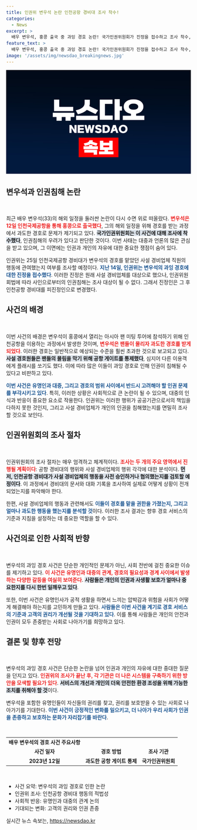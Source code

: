```yaml
---
title: 인권위 변우석 논란 인천공항 경비대 조사 착수!
categories:
  - News
excerpt: >
  배우 변우석, 홍콩 출국 중 과잉 경호 논란! 국가인권위원회가 진정을 접수하고 조사 착수, 인권 침해 여부를 추적한다. 과연 변우석의 경호 방식은 정당했을까? 클릭해 자세히 알아보세요!
feature_text: >
  배우 변우석, 홍콩 출국 중 과잉 경호 논란! 국가인권위원회가 진정을 접수하고 조사 착수, 인권 침해 여부를 추적한다. 과연 변우석의 경호 방식은 정당했을까? 클릭해 자세히 알아보세요!
image: '/assets/img/newsdao_breakingnews.jpg'
---
```


<p><img src="/assets/img/newsdao_breakingnews.jpg" alt="ontimetimes 속보" /></p>

<h2 data-ke-size="size26">변우석과 인권침해 논란</h2>

<p data-ke-size="size16">&nbsp;</p>

<p>최근 배우 변우석(33)의 해외 일정을 둘러싼 논란이 다시 수면 위로 떠올랐다. <b><span style="color: #ee2323;">변우석은 12일 인천국제공항을 통해 홍콩으로 출국했다</span></b>, 그의 해외 일정을 위해 경호를 받는 과정에서 과도한 경호로 문제가 제기되고 있다. <b><span style="background-color: #21538527;">국가인권위원회는 이 사건에 대해 조사에 착수했다</span></b>, 인권침해의 우려가 있다고 판단한 것이다. 이번 사태는 대중과 언론의 많은 관심을 받고 있으며, 그 이면에는 인권과 개인의 자유에 대한 중요한 쟁점이 숨어 있다. </p>

<p>인권위는 25일 인천국제공항 경비대가 변우석의 경호를 맡았던 사설 경비업체 직원의 행동에 관여했는지 여부를 조사할 예정이다. <b><span style="color: #1a5490;">지난 14일, 인권위는 변우석의 과잉 경호에 대한 진정을 접수했다</span></b>. 이러한 진정은 원래 사설 경비업체를 대상으로 했으나, 인권위원회법에 따라 사인으로부터의 인권침해는 조사 대상이 될 수 없다. 그래서 진정인은 그 후 인천공항 경비대를 피진정인으로 변경했다.</p>

<h2 data-ke-size="size26">사건의 배경</h2>

<p data-ke-size="size16">&nbsp;</p>

<p>이번 사건의 배경은 변우석이 홍콩에서 열리는 아시아 팬 미팅 투어에 참석하기 위해 인천공항을 이용하는 과정에서 발생한 것이며, <b><span style="color: #ee2323;">변우석은 팬들이 몰리자 과도한 경호를 받게 되었다</span></b>. 이러한 경호는 일반적으로 예상되는 수준을 훨씬 초과한 것으로 보고되고 있다. <b><span style="background-color: #21538527;">사설 경호원들은 팬들의 몰림을 막기 위해 공항 게이트를 통제했다</span></b>, 심지어 다른 이용객에게 플래시를 쏘기도 했다. 이에 따라 많은 이들이 과잉 경호로 인해 인권이 침해될 수 있다고 비판하고 있다.</p>

<p><b><span style="color: #1a5490;">이번 사건은 유명인과 대중, 그리고 경호의 범위 사이에서 반드시 고려해야 할 인권 문제를 부각시키고 있다</span></b>. 특히, 이러한 상황은 사회적으로 큰 논란이 될 수 있으며, 대중의 인식과 반응이 중요한 요소로 작용한다. 인권위는 이러한 행위가 공공기관으로서의 책임을 다하지 못한 것인지, 그리고 사설 경비업체가 개인의 인권을 침해했는지를 면밀히 조사할 것으로 보인다.</p>

<h2 data-ke-size="size26">인권위원회의 조사 절차</h2>

<p data-ke-size="size16">&nbsp;</p>

<p>인권위원회의 조사 절차는 매우 엄격하고 체계적이다. <b><span style="color: #ee2323;">조사는 두 개의 주요 영역에서 진행될 계획이다</span></b>: 공항 경비대의 행위와 사설 경비업체의 행위 각각에 대한 분석이다. <b><span style="background-color: #21538527;">먼저, 인천공항 경비대가 사설 경비업체의 행동을 사전 승인하거나 협의했는지를 검토할 예정이다</span></b>. 이 과정에서 경비대의 문서와 대화 기록을 조사하여 실제로 어떻게 상황이 전개되었는지를 파악해야 한다.</p>

<p>한편, 사설 경비업체의 행동과 관련해서도 <b><span style="color: #1a5490;">이들이 경호를 맡을 권한을 가졌는지, 그리고 얼마나 과도한 행동을 했는지를 분석할 것</span></b>이다. 이러한 조사 결과는 향후 경호 서비스의 기준과 지침을 설정하는 데 중요한 역할을 할 수 있다. </p>

<h2 data-ke-size="size26">사건의로 인한 사회적 반향</h2>

<p data-ke-size="size16">&nbsp;</p>

<p>변우석의 과잉 경호 사건은 단순한 개인적인 문제가 아닌, 사회 전반에 걸친 중요한 이슈를 제기하고 있다. <b><span style="color: #ee2323;">이 사건은 유명인과 대중의 관계, 경호의 필요성과 경계 사이에서 발생하는 다양한 갈등을 여실히 보여준다</span></b>. <b><span style="background-color: #21538527;">사람들은 개인의 인권과 사생활 보호가 얼마나 중요한지를 다시 한번 일깨우고 있다</span></b>. </p>

<p>또한, 이번 사건은 유명인사가 공적 생활을 하면서 느끼는 압박감과 위험을 사회가 어떻게 해결해야 하는지를 고민하게 만들고 있다. <b><span style="color: #1a5490;">사람들은 이번 사건을 계기로 경호 서비스의 기준과 고객의 권리가 개선될 것을 기대하고 있다</span></b>. 이를 통해 사람들은 개인의 안전과 인권이 모두 존중받는 사회로 나아가기를 희망하고 있다.</p>

<h2 data-ke-size="size26">결론 및 향후 전망</h2>

<p data-ke-size="size16">&nbsp;</p>

<p>변우석의 과잉 경호 사건은 단순한 논란을 넘어 인권과 개인의 자유에 대한 중대한 질문을 던지고 있다. <b><span style="color: #ee2323;">인권위의 조사가 끝난 후, 각 기관은 더 나은 시스템을 구축하기 위한 방안을 모색할 필요가 있다</span></b>. <b><span style="background-color: #21538527;">서비스의 개선과 개인의 더욱 안전한 환경 조성을 위해 가능한 조치를 취해야 할 것</span></b>이다. </p>

<p>변우석을 포함한 유명인들이 자신들의 권리를 찾고, 권리를 보호받을 수 있는 사회로 나아가기를 기대한다. <b><span style="color: #1a5490;">이번 사건이 긍정적인 변화를 일으키고, 더 나아가 우리 사회가 인권을 존중하고 보호하는 문화가 자리잡기를 바란다</span></b>.</p>

<p data-ke-size="size16">&nbsp;</p>

<table style="border-collapse: collapse; width: 100%;">
  <tr>
    <td style="text-align: center; height: 17px;"><b>배우 변우석의 경호 사건 주요사항</b></td>
  </tr>
  <tr>
    <td style="text-align: center; height: 17px;"><b>사건 일자</b></td>
    <td style="text-align: center; height: 17px;"><b>경호 방법</b></td>
    <td style="text-align: center; height: 17px;"><b>조사 기관</b></td>
  </tr>
  <tr>
    <td style="text-align: center; height: 17px;"><b>2023년 12일</b></td>
    <td style="text-align: center; height: 17px;"><b>과도한 공항 게이트 통제</b></td>
    <td style="text-align: center; height: 17px;"><b>국가인권위원회</b></td>
  </tr>
</table>

<p data-ke-size="size16">&nbsp;</p>

<ul>
  <li>사건 요약: 변우석의 과잉 경호로 인한 논란</li>
  <li>인권위 조사: 인천공항 경비대 행동의 적법성</li>
  <li>사회적 반응: 유명인과 대중의 관계 논의</li>
  <li>기대되는 변화: 고객의 권리와 인권 존중</li>
</ul>
실시간 뉴스 속보는, <a href="https://newsdao.kr" rel="dofollow">https://newsdao.kr</a>


